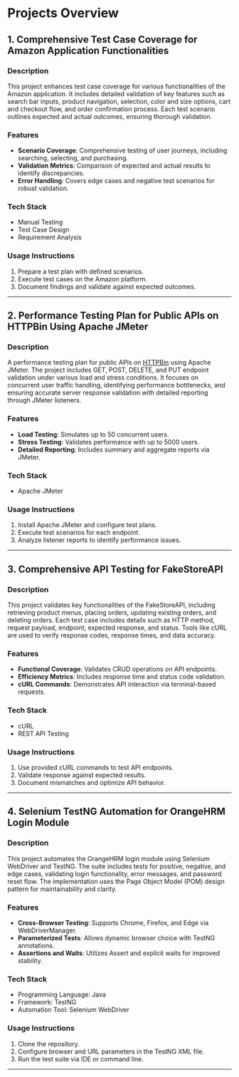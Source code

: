 # Projects Overview

## 1. Comprehensive Test Case Coverage for Amazon Application Functionalities

### Description
This project enhances test case coverage for various functionalities of the Amazon application. It includes detailed validation of key features such as search bar inputs, product navigation, selection, color and size options, cart and checkout flow, and order confirmation process. Each test scenario outlines expected and actual outcomes, ensuring thorough validation.

### Features
- **Scenario Coverage**: Comprehensive testing of user journeys, including searching, selecting, and purchasing.
- **Validation Metrics**: Comparison of expected and actual results to identify discrepancies.
- **Error Handling**: Covers edge cases and negative test scenarios for robust validation.

### Tech Stack
- Manual Testing
- Test Case Design
- Requirement Analysis

### Usage Instructions
1. Prepare a test plan with defined scenarios.
2. Execute test cases on the Amazon platform.
3. Document findings and validate against expected outcomes.

---

## 2. Performance Testing Plan for Public APIs on HTTPBin Using Apache JMeter

### Description
A performance testing plan for public APIs on [HTTPBin](https://httpbin.org/) using Apache JMeter. The project includes GET, POST, DELETE, and PUT endpoint validation under various load and stress conditions. It focuses on concurrent user traffic handling, identifying performance bottlenecks, and ensuring accurate server response validation with detailed reporting through JMeter listeners.

### Features
- **Load Testing**: Simulates up to 50 concurrent users.
- **Stress Testing**: Validates performance with up to 5000 users.
- **Detailed Reporting**: Includes summary and aggregate reports via JMeter.

### Tech Stack
- Apache JMeter

### Usage Instructions
1. Install Apache JMeter and configure test plans.
2. Execute test scenarios for each endpoint.
3. Analyze listener reports to identify performance issues.

---

## 3. Comprehensive API Testing for FakeStoreAPI

### Description
This project validates key functionalities of the FakeStoreAPI, including retrieving product menus, placing orders, updating existing orders, and deleting orders. Each test case includes details such as HTTP method, request payload, endpoint, expected response, and status. Tools like cURL are used to verify response codes, response times, and data accuracy.

### Features
- **Functional Coverage**: Validates CRUD operations on API endpoints.
- **Efficiency Metrics**: Includes response time and status code validation.
- **cURL Commands**: Demonstrates API interaction via terminal-based requests.

### Tech Stack
- cURL
- REST API Testing

### Usage Instructions
1. Use provided cURL commands to test API endpoints.
2. Validate response against expected results.
3. Document mismatches and optimize API behavior.

---

## 4. Selenium TestNG Automation for OrangeHRM Login Module

### Description
This project automates the OrangeHRM login module using Selenium WebDriver and TestNG. The suite includes tests for positive, negative, and edge cases, validating login functionality, error messages, and password reset flow. The implementation uses the Page Object Model (POM) design pattern for maintainability and clarity.

### Features
- **Cross-Browser Testing**: Supports Chrome, Firefox, and Edge via WebDriverManager.
- **Parameterized Tests**: Allows dynamic browser choice with TestNG annotations.
- **Assertions and Waits**: Utilizes Assert and explicit waits for improved stability.

### Tech Stack
- Programming Language: Java
- Framework: TestNG
- Automation Tool: Selenium WebDriver

### Usage Instructions
1. Clone the repository.
2. Configure browser and URL parameters in the TestNG XML file.
3. Run the test suite via IDE or command line.

---
